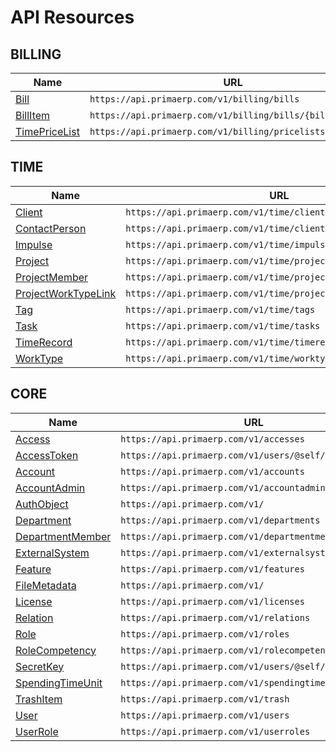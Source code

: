 # API Resources

## BILLING
| Name                              | URL                                                        |
|-----------------------------------|------------------------------------------------------------|
| [Bill](billing/bill.md)           | `https://api.primaerp.com/v1/billing/bills`                |
| [BillItem](billing/billitem.md)   | `https://api.primaerp.com/v1/billing/bills/{billId}/items` |
| [TimePriceList](billing/timepricelist.md) | `https://api.primaerp.com/v1/billing/pricelists/time`      |

## TIME
| Name                                          | URL                                                            |
|-----------------------------------------------|----------------------------------------------------------------|
| [Client](time/client.md)                      | `https://api.primaerp.com/v1/time/clients`                     |
| [ContactPerson](time/contactperson.md)        | `https://api.primaerp.com/v1/time/clients/{id}/contacts`       |
| [Impulse](time/impulse.md)                    | `https://api.primaerp.com/v1/time/impulses`                    |
| [Project](time/project.md)                    | `https://api.primaerp.com/v1/time/projects`                    |
| [ProjectMember](time/projectmember.md)        | `https://api.primaerp.com/v1/time/projects/{id}/members`       |
| [ProjectWorkTypeLink](time/projectworktypelink.md) | `https://api.primaerp.com/v1/time/projects/{id}/worktypelinks` |
| [Tag](time/tag.md)                            | `https://api.primaerp.com/v1/time/tags`                        |
| [Task](time/task.md)                          | `https://api.primaerp.com/v1/time/tasks`                       |
| [TimeRecord](time/timerecord.md)              | `https://api.primaerp.com/v1/time/timerecords`                 |
| [WorkType](time/worktype.md)                  | `https://api.primaerp.com/v1/time/worktypes`                   |

## CORE
| Name                                    | URL                                                    |
|-----------------------------------------|--------------------------------------------------------|
| [Access](core/access.md)                | `https://api.primaerp.com/v1/accesses`                 |
| [AccessToken](core/accesstoken.md)      | `https://api.primaerp.com/v1/users/@self/accesstokens` |
| [Account](core/account.md)              | `https://api.primaerp.com/v1/accounts`                 |
| [AccountAdmin](core/accountadmin.md)    | `https://api.primaerp.com/v1/accountadmins`            |
| [AuthObject](core/authobject.md)        | `https://api.primaerp.com/v1/`                         |
| [Department](core/department.md)        | `https://api.primaerp.com/v1/departments`              |
| [DepartmentMember](core/departmentmember.md) | `https://api.primaerp.com/v1/departmentmembers`        |
| [ExternalSystem](core/externalsystem.md) | `https://api.primaerp.com/v1/externalsystems`          |
| [Feature](core/feature.md)              | `https://api.primaerp.com/v1/features`                 |
| [FileMetadata](core/filemetadata.md)    | `https://api.primaerp.com/v1/`                         |
| [License](core/license.md)              | `https://api.primaerp.com/v1/licenses`                 |
| [Relation](core/relation.md)            | `https://api.primaerp.com/v1/relations`                |
| [Role](core/role.md)                    | `https://api.primaerp.com/v1/roles`                    |
| [RoleCompetency](core/rolecompetency.md) | `https://api.primaerp.com/v1/rolecompetencies`         |
| [SecretKey](core/secretkey.md)          | `https://api.primaerp.com/v1/users/@self/secretkeys`   |
| [SpendingTimeUnit](core/spendingtimeunit.md) | `https://api.primaerp.com/v1/spendingtime`             |
| [TrashItem](core/trashitem.md)          | `https://api.primaerp.com/v1/trash`                    |
| [User](core/user.md)                    | `https://api.primaerp.com/v1/users`                    |
| [UserRole](core/userrole.md)            | `https://api.primaerp.com/v1/userroles`                |

